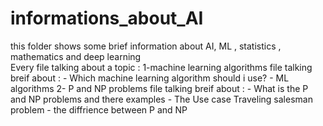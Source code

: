# informations_about_AI
this folder shows some brief  information about AI, ML , statistics , mathematics and deep learning  
Every file talking about a topic :
1-machine learning algorithms file talking breif about : - Which machine learning algorithm should i use?
                                                         -  ML algorithms
2- P and NP problems file talking breif about  : - What is the P and NP problems and there examples
                                                 - The Use case Traveling salesman problem 
                                                 - the diffrience between P and NP

